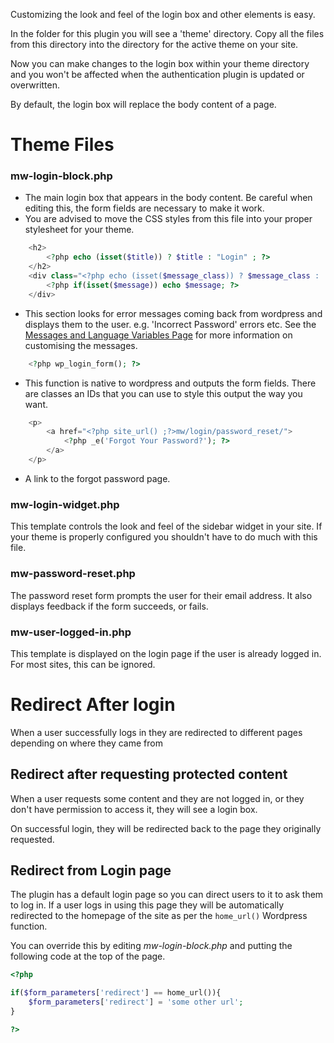 Customizing the look and feel of the login box and other elements is easy.

In the folder for this plugin you will see a 'theme' directory. Copy all the files from this directory into the directory for the active theme on your site. 

Now you can make changes to the login box within your theme directory and you won't be affected when the authentication plugin is updated or overwritten.

By default, the login box will replace the body content of a page.

# Theme Files

### mw-login-block.php

* The main login box that appears in the body content. Be careful when editing this, the form fields are necessary to make it work.
* You are advised to move the CSS styles from this file into your proper stylesheet for your theme.

```php
    <h2>
        <?php echo (isset($title)) ? $title : "Login" ; ?>
    </h2>
	<div class="<?php echo (isset($message_class)) ? $message_class : ''; ?>">
		<?php if(isset($message)) echo $message; ?>
	</div>
```
* This section looks for error messages coming back from wordpress and displays them to the user. e.g. 'Incorrect Password' errors etc.  See the [Messages and Language Variables Page](https://github.com/Pubsvs/Middleware-Authentication/wiki/Messages-and-Language-Variables) for more information on customising the messages.

```php
	<?php wp_login_form(); ?>
```
* This function is native to wordpress and outputs the form fields. There are classes an IDs that you can use to style this output the way you want.

```php
	<p>
		<a href="<?php site_url() ;?>mw/login/password_reset/">
			<?php _e('Forgot Your Password?'); ?>
		</a>
	</p>
```
* A link to the forgot password page. 

### mw-login-widget.php
This template controls the look and feel of the sidebar widget in your site. 
If your theme is properly configured you shouldn't have to do much with this file.

### mw-password-reset.php

The password reset form prompts the user for their email address. It also displays feedback if the form succeeds, or fails.

### mw-user-logged-in.php
This template is displayed on the login page if the user is already logged in. For most sites, this can be ignored.


# Redirect After login

When a user successfully logs in they are redirected to different pages depending on where they came from

## Redirect after requesting protected content

When a user requests some content and they are not logged in, or they don't have permission to access it, they will see a login box.

On successful login, they will be redirected back to the page they originally requested.

## Redirect from Login page

The plugin has a default login page so you can direct users to it to ask them to log in. If a user logs in using this page they will be automatically redirected to the homepage of the site as per the ` home_url() ` Wordpress function.

You can override this by editing *mw-login-block.php* and putting the following code at the top of the page.

```php
<?php

if($form_parameters['redirect'] == home_url()){
	$form_parameters['redirect'] = 'some other url';
}

?>
```

